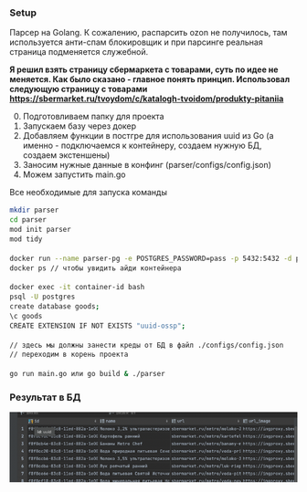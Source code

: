 ### Setup

Парсер на Golang.
К сожалению, распарсить ozon не получилось, там используется анти-спам блокировщик и при парсинге реальная страница
подменяется служебной. 

**Я решил взять страницу сбермаркета с товарами, суть по идее не меняется. Как было сказано - 
главное понять принцип.
Использовал следующую страницу с товарами https://sbermarket.ru/tvoydom/c/katalogh-tvoidom/produkty-pitaniia**

0. Подготовливаем папку для проекта
1. Запускаем базу через докер
2. Добавляем функции в постгре для использования uuid из Go 
(а именно - подключаемся к контейнеру, создаем нужную БД, создаем экстеншены)
3. Заносим нужные данные в конфинг (parser/configs/config.json)
4. Можем запустить main.go

Все необходимые для запуска команды

```bash
mkdir parser
cd parser
mod init parser
mod tidy 

docker run --name parser-pg -e POSTGRES_PASSWORD=pass -p 5432:5432 -d postgres
docker ps // чтобы увидить айди контейнера

docker exec -it container-id bash 
psql -U postgres
create database goods;
\c goods
CREATE EXTENSION IF NOT EXISTS "uuid-ossp";

// здесь мы должны занести креды от БД в файл ./configs/config.json
// переходим в корень проекта

go run main.go или go build & ./parser
```

### Результат в БД
![img.png](img.png)